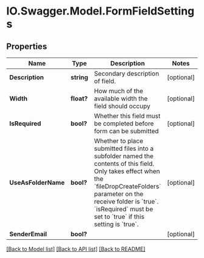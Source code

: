 # IO.Swagger.Model.FormFieldSettings
## Properties

Name | Type | Description | Notes
------------ | ------------- | ------------- | -------------
**Description** | **string** | Secondary description of field. | [optional] 
**Width** | **float?** | How much of the available width the field should occupy | [optional] 
**IsRequired** | **bool?** | Whether this field must be completed before form can be submitted | [optional] 
**UseAsFolderName** | **bool?** | Whether to place submitted files into a subfolder named the contents of this field. Only takes effect when the &#x60;fileDropCreateFolders&#x60; parameter on the receive folder is &#x60;true&#x60;. &#x60;isRequired&#x60; must be set to &#x60;true&#x60; if this setting is &#x60;true&#x60;. | [optional] 
**SenderEmail** | **bool?** |  | [optional] 

[[Back to Model list]](../README.md#documentation-for-models) [[Back to API list]](../README.md#documentation-for-api-endpoints) [[Back to README]](../README.md)

